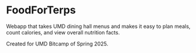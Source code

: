 # FoodForTerps
Webapp that takes UMD dining hall menus and makes it easy to plan meals, count calories, and view overall nutrition facts.<br>

Created for UMD Bitcamp of Spring 2025.
